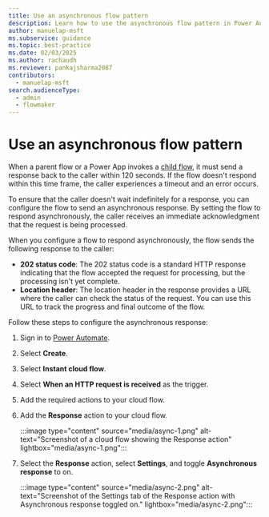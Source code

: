 ```yaml
---
title: Use an asynchronous flow pattern
description: Learn how to use the asynchronous flow pattern in Power Automate to handle long-running processes efficiently.
author: manuelap-msft
ms.subservice: guidance
ms.topic: best-practice
ms.date: 02/03/2025
ms.author: rachaudh
ms.reviewer: pankajsharma2087
contributors: 
  - manuelap-msft
search.audienceType: 
  - admin
  - flowmaker
---
```


# Use an asynchronous flow pattern

When a parent flow or a Power App invokes a [child flow](/power-automate/create-child-flows), it must send a response back to the caller within 120 seconds. If the flow doesn't respond within this time frame, the caller experiences a timeout and an error occurs.

To ensure that the caller doesn't wait indefinitely for a response, you can configure the flow to send an asynchronous response. By setting the flow to respond asynchronously, the caller receives an immediate acknowledgment that the request is being processed. 

When you configure a flow to respond asynchronously, the flow sends the following response to the caller:

- **202 status code**: The 202 status code is a standard HTTP response indicating that the flow accepted the request for processing, but the processing isn't yet complete.
- **Location header**: The location header in the response provides a URL where the caller can check the status of the request. You can use this URL to track the progress and final outcome of the flow.

Follow these steps to configure the asynchronous response:

1. Sign in to [Power Automate](https://make.powerautomate.com).
1. Select **Create**.
1. Select **Instant cloud flow**.
1. Select **When an HTTP request is received** as the trigger.
1. Add the required actions to your cloud flow.
1. Add the **Response** action to your cloud flow.

    :::image type="content" source="media/async-1.png" alt-text="Screenshot of a cloud flow showing the Response action" lightbox="media/async-1.png":::


1. Select the **Response** action, select **Settings**, and toggle **Asynchronous response** to on.

    :::image type="content" source="media/async-2.png" alt-text="Screenshot of the Settings tab of the Response action with Asynchronous response toggled on." lightbox="media/async-2.png":::
